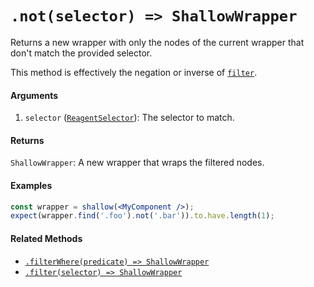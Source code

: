 # `.not(selector) => ShallowWrapper`

Returns a new wrapper with only the nodes of the current wrapper that don't match the provided 
selector.

This method is effectively the negation or inverse of [`filter`](filter.md).


#### Arguments

1. `selector` ([`ReagentSelector`](../selector.md)): The selector to match.



#### Returns

`ShallowWrapper`: A new wrapper that wraps the filtered nodes.



#### Examples

```jsx
const wrapper = shallow(<MyComponent />);
expect(wrapper.find('.foo').not('.bar')).to.have.length(1);
```

#### Related Methods

- [`.filterWhere(predicate) => ShallowWrapper`](filterWhere.md)
- [`.filter(selector) => ShallowWrapper`](filter.md)
